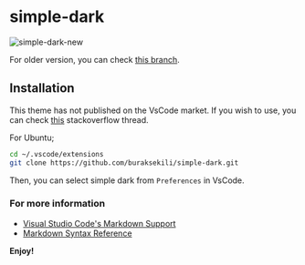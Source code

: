 # simple-dark
![simple-dark-new](https://user-images.githubusercontent.com/32663655/111036897-b4b62800-8432-11eb-9a49-1d25f9989616.png)

For older version, you can check [this branch](https://github.com/buraksekili/simple-dark/tree/old-simple-dark).


## Installation
This theme has not published on the VsCode market. If you wish to use, you can check [this](https://stackoverflow.com/questions/35165362/how-to-edit-default-dark-theme-for-visual-studio-code) stackoverflow thread.

For Ubuntu;
```bash
cd ~/.vscode/extensions
git clone https://github.com/buraksekili/simple-dark.git
```
Then, you can select simple dark from `Preferences` in VsCode.

### For more information
* [Visual Studio Code's Markdown Support](http://code.visualstudio.com/docs/languages/markdown)
* [Markdown Syntax Reference](https://help.github.com/articles/markdown-basics/)

**Enjoy!**
